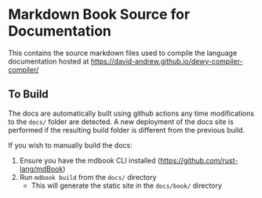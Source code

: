 # Markdown Book Source for Documentation
This contains the source markdown files used to compile the language documentation hosted at https://david-andrew.github.io/dewy-compiler-compiler/

## To Build
The docs are automatically built using github actions any time modifications to the `docs/` folder are detected. A new deployment of the docs site is performed if the resulting build folder is different from the previous build.

If you wish to manually build the docs:
1. Ensure you have the mdbook CLI installed (https://github.com/rust-lang/mdBook)
2. Run `mdbook build` from the `docs/` directory
    - This will generate the static site in the `docs/book/` directory